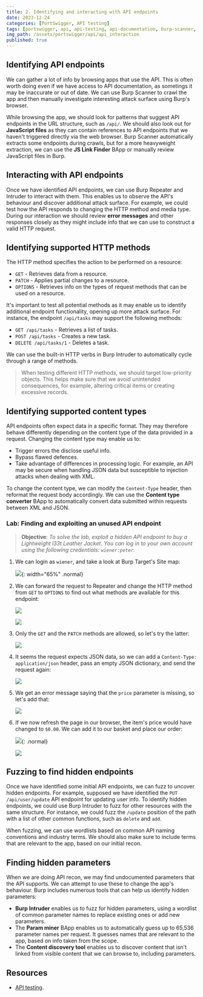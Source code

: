 ```yaml
---
title: 2. Identifying and interacting with API endpoints
date: 2023-12-24
categories: [PortSwigger, API testing]
tags: [portswigger, api, api-testing, api-documentation, burp-scanner, api-endpoints, burp-intruder, burp-repeater]
img_path: /assets/portswigger/api/api_interaction
published: true
---
```


## Identifying API endpoints

We can gather a lot of info by browsing apps that use the API. This is often worth doing even if we have access to API documentation, as sometings it may be inaccurate or out of date. We can use Burp Scanner to crawl the app and then manually investigate interesting attack surface using Burp's browser.

While browsing the app, we should look for patterns that suggest API endpoints in the URL structure, such as `/api/`. We should also look out for **JavaScript files** as they can contain references to API endpoints that we haven't triggered directly via the web browser. Burp Scanner automatically extracts some endpoints during crawls, but for a more heavyweight extraction, we can use the **JS Link Finder** BApp or manually review JavaScript files in Burp.

## Interacting with API endpoints

Once we have identified API endpoints, we can use Burp Repeater and Intruder to interact with them. This enables us to observe the API's behaviour and discover additional attack surface. For example, we could test how the API responds to changing the HTTP method and media type. During our interaction we should review **error messages** and other responses closely as they might include info that we can use to construct a valid HTTP request.

## Identifying supported HTTP methods

The HTTP method specifies the action to be performed on a resource:
- `GET` - Retrieves data from a resource.
- `PATCH` - Applies partial changes to a resource.
- `OPTIONS` - Retrieves info on the types of request methods that can be used on a resource.

It's important to test all potential methods as it may enable us to identify additional endpoint functionality, opening up more attack surface. For instance, the endpoint `/api/tasks` may support the following methods:
- `GET /api/tasks` - Retrieves a list of tasks.
- `POST /api/tasks` - Creates a new task.
- `DELETE /api/tasks/1` - Deletes a task.

We can use the built-in HTTP verbs in Burp Intruder to automatically cycle through a range of methods.

> When testing different HTTP methods, we should target low-priority objects. This helps make sure that we avoid unintended consequences, for example, altering critical items or creating excessive records.

## Identifying supported content types

API endpoints often expect data in a specific format. They may therefore behave differently depending on the content type of the data provided in a request. Changing the content type may enable us to:
- Trigger errors the disclose useful info.
- Bypass flawed defences.
- Take advantage of differences in processing logic. For example, an API may be secure when handling JSON data but susceptible to injection attacks when dealing with XML.

To change the content type, we can modify the `Content-Type` header, then reformat the request body accordingly. We can use the **Content type converter** BApp to automatically convert data submitted within requests between XML and JSON.

### Lab: Finding and exploiting an unused API endpoint

> **Objective**: _To solve the lab, exploit a hidden API endpoint to buy a Lightweight l33t Leather Jacket. You can log in to your own account using the following credentials: `wiener:peter`._

1. We can login as `wiener`, and take a look at Burp Target's Site map:

    ![](lab1_target.png){: width="65%" .normal}

2. We can forward the request to Repeater and change the HTTP method from `GET` to `OPTIONS` to find out what methods are available for this endpoint:

    ![](lab1_get.png)

    ![](lab1_options.png)

3. Only the `GET` and the `PATCH` methods are allowed, so let's try the latter:

    ![](lab1_patch.png)

4. It seems the request expects JSON data, so we can add a `Content-Type: application/json` header, pass an empty JSON dictionary, and send the request again:

    ![](lab1_empty_json.png)

5. We get an error message saying that the `price` parameter is missing, so let's add that:

    ![](lab1_price_param.png)

6. If we now refresh the page in our browser, the item's price would have changed to `$0.00`. We can add it to our basket and place our order:

    ![](lab1_price_change.png){: .normal}

    ![](lab1_solved.png)

## Fuzzing to find hidden endpoints

Once we have identified some initial API endpoints, we can fuzz to uncover hidden endpoints. For example, supposed we have identified the `PUT /api/user/update` API endpoint for updating user info. To identify hidden endpoints, we could use Burp Intruder to fuzz for other resources with the same structure. For instance, we could fuzz the `/update` position of the path with a list of other common functions, such as `delete` and `add`. 

When fuzzing, we can use wordlists based on common API naming conventions and industry terms. We should also make sure to include terms that are relevant to the app, based on our initial recon.

## Finding hidden parameters

When we are doing API recon, we may find undocumented parameters that the API supports. We can attempt to use these to change the app's behaviour. Burp includes numerous tools that can help us identify hidden parameters:
- **Burp Intruder** enables us to fuzz for hidden parameters, using a wordlist of common parameter names to replace existing ones or add new parameters.
- The **Param miner** BApp enables us to automatically guess up to 65,536 parameter names per request. It guesses names that are relevant to the app, based on info taken from the scope.
- The **Content discovery tool** enables us to discover content that isn't linked from visible content that we can browse to, including parameters.

## Resources

- [API testing](https://portswigger.net/web-security/learning-paths/api-testing).